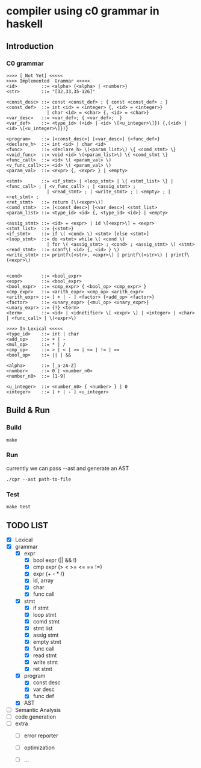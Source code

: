 # compiler using c0 grammar in haskell

## Introduction

### C0 grammar

```
>>>> [_Not Yet] <<<<<
>>>> Implemented  Grammar <<<<<
<id>         ::= <alpha> {<alpha> | <number>}
<str>        ::= "[32,33,35-126]"

<const_desc> ::= const <const_def> ; { const <const_def> ; }
<const_def>  ::= int <id> = <integer> {, <id> = <integer>}
               | char <id> = <char> {, <id> = <char>}
<var_desc>   ::= <var_def>; { <var_def>;  }
<var_def>    ::= <type_id> (<id> | <id> \[<u_integer>\]}) {,(<id> | <id> \[<u_integer>\]})}

<program>    ::= [<const_desc>] [<var_desc>] {<func_def>}
<declare_h>  ::= int <id> | char <id>
<func>       ::= <declare_h> \(<param_list>\) \{ <comd_stmt> \}
<void_func>  ::= void <id> \(<param_list>\) \{ <comd_stmt \}
<func_call>  ::= <id> \( <param_val> \)
<v_func_call>::= <id> \( <param_val> \)
<param_val>  ::= <expr> {, <expr> } | <empty>

<stmt>       ::= <if_stmt> | <loop_stmt> | \{ <stmt_list> \} | <func_call> ; | <v_func_call> ; | <assig_stmt> ;
               | <read_stmt> ; | <write_stmt> ; | <empty> ; | <ret_stmt> ;
<ret_stmt>   ::= return [\(<expr>\)]
<comd_stmt>  ::= [<const_desc>] [<var_desc>] <stmt_list>
<param_list> ::= <type_id> <id> {, <type_id> <id>} | <empty>

<assig_stmt> ::= <id> = <expr> | id \[<expr>\] = <expr>
<stmt_list>  ::= {<stmt>}
<if_stmt>    ::= if \( <cond> \) <stmt> [else <stmt>]
<loop_stmt>  ::= do <stmt> while \( <cond \)
               | for \( <assig_stmt> ; <cond> ; <assig_stmt> \) <stmt>
<read_stmt>  ::= scanf\( <id> {, <id> } \)
<write_stmt> ::= printf\(<str>, <expr>\) | printf\(<str>\) | printf\(<expr>\)


<cond>       ::= <bool_expr>
<expr>       ::= <bool_expr>
<bool_expr>  ::= <cmp_expr> { <bool_op> <cmp_expr> }
<cmp_expr>   ::= <arith_expr> <cmp_op> <arith_expr>
<arith_expr> ::= [ + | - ] <factor> {<add_op> <factor>}
<factor>     ::= <unary_expr> {<mul_op> <unary_expr>}
<unary_expr> ::= {!} <term>
<term>       ::= <id> | <idnetifier> \[ <expr> \] | <integer> | <char> | <func_call> | \(<expr>\)

>>>> In Lexical <<<<<
<type_id>    ::= int | char
<add_op>     ::= + | -
<mul_op>     ::= * | /
<cmp_op>     ::= > | < | >= | <= | != | ==
<bool_op>    ::= || | &&

<alpha>      ::= [_a-zA-Z]
<number>     ::= 0 | <number_n0>
<number_n0>  ::= [1-9]

<u_integer>  ::= <number_n0> { <number> } | 0
<integer>    ::= [ + | - ] <u_integer>
```

## Build & Run

### Build

```shell
make
```

### Run

currently we can pass --ast and generate an AST

```
./cpr --ast path-to-file
```

### Test

```
make test
```

## TODO LIST

- [x] Lexical
- [x] grammar
  - [x] expr
    - [x] bool expr (|| && !)
    - [x] cmp expr (> < >= <= == !=)
    - [x] expr (+ - * /)
    - [x] id, array
    - [x] char
    - [x] func call
  - [x] stmt
    - [x] if stmt
    - [x] loop stmt
    - [x] comd stmt
    - [x] stmt list
    - [x] assig stmt
    - [x] empty stmt
    - [x] func call
    - [x] read stmt
    - [x] write stmt
    - [x] ret stmt
  - [x] program
    - [x] const desc
    - [x] var desc
    - [x] func def
  - [x] AST
- [ ] Semantic Analysis
- [ ] code generation
- [ ] extra
  - [ ] error reporter
  - [ ] optimization
  - [ ] ...

